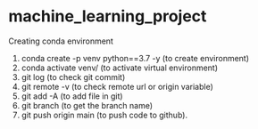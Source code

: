 # machine_learning_project

Creating conda environment

1. conda create -p venv python==3.7 -y (to create environment)
2. conda activate venv/ (to activate virtual environment)
3. git log (to check git commit)
4. git remote -v (to check remote url or origin variable)
5. git add -A (to add file in git)
6. git branch (to get the branch name)
7. git push origin main (to push code to github).